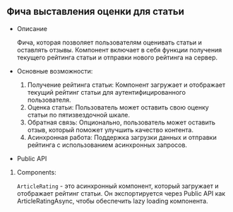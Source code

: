 ## Фича выставления оценки для статьи
- Описание 

    Фича, которая позволяет пользователям оценивать статьи и оставлять отзывы. Компонент включает в себя функции получения текущего рейтинга статьи и отправки нового рейтинга на сервер.

- Основные возможности:

    1. Получение рейтинга статьи: Компонент загружает и отображает текущий рейтинг статьи для аутентифицированного пользователя.
    2. Оценка статьи: Пользователь может оставить свою оценку статьи по пятизвездочной шкале.
    3. Обратная связь: Опционально, пользователь может оставить отзыв, который поможет улучшить качество контента.
    4. Асинхронная работа: Поддержка загрузки данных и отправки рейтинга с использованием асинхронных запросов.
    
- Public API

1. Components:

    `ArticleRating` - это асинхронный компонент, который загружает и отображает рейтинг статьи. Он экспортируется через Public API как ArticleRatingAsync, чтобы обеспечить lazy loading компонента.
